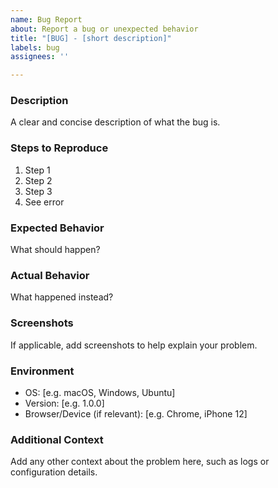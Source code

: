 ```yaml
---
name: Bug Report
about: Report a bug or unexpected behavior
title: "[BUG] - [short description]"
labels: bug
assignees: ''

---
```


### Description
A clear and concise description of what the bug is.

### Steps to Reproduce
1. Step 1
2. Step 2
3. Step 3
4. See error

### Expected Behavior
What should happen?

### Actual Behavior
What happened instead?

### Screenshots
If applicable, add screenshots to help explain your problem.

### Environment
- OS: [e.g. macOS, Windows, Ubuntu]
- Version: [e.g. 1.0.0]
- Browser/Device (if relevant): [e.g. Chrome, iPhone 12]

### Additional Context
Add any other context about the problem here, such as logs or configuration details.
